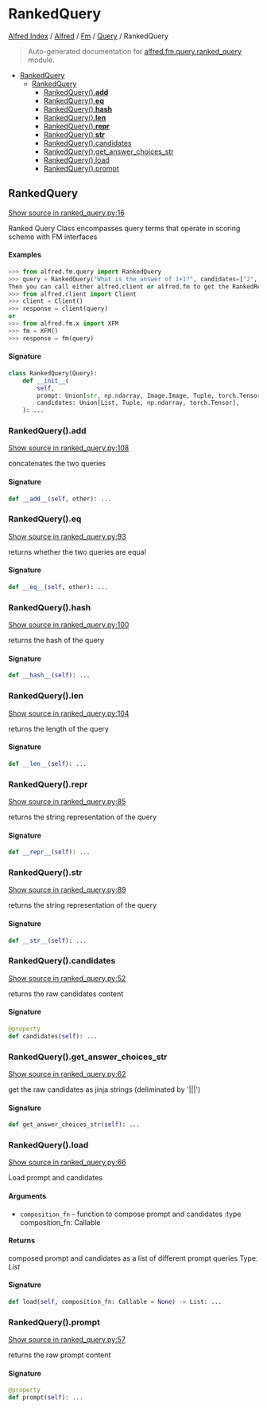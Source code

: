 # RankedQuery

[Alfred Index](../../../README.md#alfred-index) / [Alfred](../../index.md#alfred) / [Fm](../index.md#fm) / [Query](./index.md#query) / RankedQuery

> Auto-generated documentation for [alfred.fm.query.ranked_query](../../../../alfred/fm/query/ranked_query.py) module.

- [RankedQuery](#rankedquery)
  - [RankedQuery](#rankedquery-1)
    - [RankedQuery().__add__](#rankedquery()__add__)
    - [RankedQuery().__eq__](#rankedquery()__eq__)
    - [RankedQuery().__hash__](#rankedquery()__hash__)
    - [RankedQuery().__len__](#rankedquery()__len__)
    - [RankedQuery().__repr__](#rankedquery()__repr__)
    - [RankedQuery().__str__](#rankedquery()__str__)
    - [RankedQuery().candidates](#rankedquery()candidates)
    - [RankedQuery().get_answer_choices_str](#rankedquery()get_answer_choices_str)
    - [RankedQuery().load](#rankedquery()load)
    - [RankedQuery().prompt](#rankedquery()prompt)

## RankedQuery

[Show source in ranked_query.py:16](../../../../alfred/fm/query/ranked_query.py#L16)

Ranked Query Class encompasses query terms that operate in
scoring scheme with FM interfaces

#### Examples

```python
>>> from alfred.fm.query import RankedQuery
>>> query = RankedQuery("What is the answer of 1+1?", candidates=["2", "1"])
Then you can call either alfred.client or alfred.fm to get the RankedResponse
>>> from alfred.client import Client
>>> client = Client()
>>> response = client(query)
or
>>> from alfred.fm.x import XFM
>>> fm = XFM()
>>> response = fm(query)
```

#### Signature

```python
class RankedQuery(Query):
    def __init__(
        self,
        prompt: Union[str, np.ndarray, Image.Image, Tuple, torch.Tensor],
        candidates: Union[List, Tuple, np.ndarray, torch.Tensor],
    ): ...
```

### RankedQuery().__add__

[Show source in ranked_query.py:108](../../../../alfred/fm/query/ranked_query.py#L108)

concatenates the two queries

#### Signature

```python
def __add__(self, other): ...
```

### RankedQuery().__eq__

[Show source in ranked_query.py:93](../../../../alfred/fm/query/ranked_query.py#L93)

returns whether the two queries are equal

#### Signature

```python
def __eq__(self, other): ...
```

### RankedQuery().__hash__

[Show source in ranked_query.py:100](../../../../alfred/fm/query/ranked_query.py#L100)

returns the hash of the query

#### Signature

```python
def __hash__(self): ...
```

### RankedQuery().__len__

[Show source in ranked_query.py:104](../../../../alfred/fm/query/ranked_query.py#L104)

returns the length of the query

#### Signature

```python
def __len__(self): ...
```

### RankedQuery().__repr__

[Show source in ranked_query.py:85](../../../../alfred/fm/query/ranked_query.py#L85)

returns the string representation of the query

#### Signature

```python
def __repr__(self): ...
```

### RankedQuery().__str__

[Show source in ranked_query.py:89](../../../../alfred/fm/query/ranked_query.py#L89)

returns the string representation of the query

#### Signature

```python
def __str__(self): ...
```

### RankedQuery().candidates

[Show source in ranked_query.py:52](../../../../alfred/fm/query/ranked_query.py#L52)

returns the raw candidates content

#### Signature

```python
@property
def candidates(self): ...
```

### RankedQuery().get_answer_choices_str

[Show source in ranked_query.py:62](../../../../alfred/fm/query/ranked_query.py#L62)

get the raw candidates as jinja strings (deliminated by '|||')

#### Signature

```python
def get_answer_choices_str(self): ...
```

### RankedQuery().load

[Show source in ranked_query.py:66](../../../../alfred/fm/query/ranked_query.py#L66)

Load prompt and candidates

#### Arguments

- `composition_fn` - function to compose prompt and candidates
:type composition_fn: Callable

#### Returns

composed prompt and candidates as a list of different prompt queries
Type: *List*

#### Signature

```python
def load(self, composition_fn: Callable = None) -> List: ...
```

### RankedQuery().prompt

[Show source in ranked_query.py:57](../../../../alfred/fm/query/ranked_query.py#L57)

returns the raw prompt content

#### Signature

```python
@property
def prompt(self): ...
```